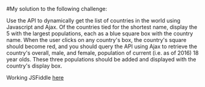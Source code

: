 #My solution to the following challenge:

Use the API to dynamically get the list of countries in the world using Javascript and Ajax. Of the countries tied for the shortest name, display the 5 with the largest populations, each as a blue square box with the country name. When the user clicks on any country's box, the country's square should become red, and you should query the API using Ajax to retrieve the country's overall, male, and female, population of current (i.e. as of 2016) 18 year olds. These three populations should be added and displayed with the country's display box.  

Working JSFiddle <a href="https://jsfiddle.net/t86ukL1b/" target="_blank">here</a>
